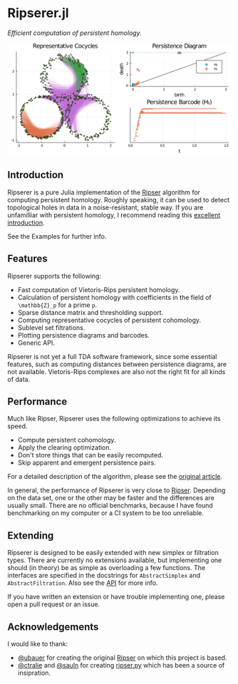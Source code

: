 # Ripserer.jl

_Efficient computation of persistent homology._

![](assets/title_plot.svg)

## Introduction

Ripserer is a pure Julia implementation of the [Ripser](https://github.com/Ripser/ripser)
algorithm for computing persistent homology. Roughly speaking, it can be used to detect
topological holes in data in a noise-resistant, stable way. If you are unfamilliar with
persistent homology, I recommend reading this [excellent
introduction](https://towardsdatascience.com/persistent-homology-with-examples-1974d4b9c3d0).

See the Examples for further info.

## Features

Ripserer supports the following:

* Fast computation of Vietoris-Rips persistent homology.
* Calculation of persistent homology with coefficients in the field of ``\mathbb{Z}_p`` for
  a prime ``p``.
* Sparse distance matrix and thresholding support.
* Computing representative cocycles of persistent cohomology.
* Sublevel set filtrations.
* Plotting persistence diagrams and barcodes.
* Generic API.

Ripserer is not yet a full TDA software framework, since some essential features, such as
computing distances between persistence diagrams, are not available. Vietoris-Rips complexes
are also not the right fit for all kinds of data.

## Performance

Much like Ripser, Ripserer uses the following optimizations to achieve its speed.

* Compute persistent cohomology.
* Apply the clearing optimization.
* Don't store things that can be easily recomputed.
* Skip apparent and emergent persistence pairs.

For a detailed description of the algorithm, please see the
[original article](https://arxiv.org/abs/1908.02518).

In general, the performance of Ripserer is very close to
[Ripser](https://github.com/Ripser/ripser). Depending on the data set, one or the other may
be faster and the differences are usually small. There are no official benchmarks, because I
have found benchmarking on my computer or a CI system to be too unreliable.

## Extending

Ripserer is designed to be easily extended with new simplex or filtration types. There are
currently no extensions available, but implementing one should (in theory) be as simple as
overloading a few functions. The interfaces are specified in the docstrings for
`AbstractSimplex` and `AbstractFiltration`. Also see the [API](@ref) for more info.

If you have written an extension or have trouble implementing one, please open a pull
request or an issue.

## Acknowledgements

I would like to thank:

* [@ubauer](https://github.com/ubauer) for creating the original
  [Ripser](https://github.com/Ripser/ripser) on which this project is based.
* [@ctralie](https://github.com/ctralie) and [@sauln](https://github.com/sauln) for creating
  [ripser.py](https://github.com/scikit-tda/ripser.py/) which has been a source of
  insipration.
